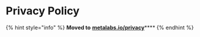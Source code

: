 # Privacy Policy

{% hint style="info" %}
**Moved to** [**metalabs.io/privacy**](https://metalabs.io/privacy.html)\*\*\*\*
{% endhint %}


